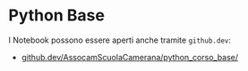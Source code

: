 # Python Base

I Notebook possono essere aperti anche tramite ```github.dev```:

- [github.dev/AssocamScuolaCamerana/python_corso_base/](https://github.dev/AssocamScuolaCamerana/python_corso_base/)
